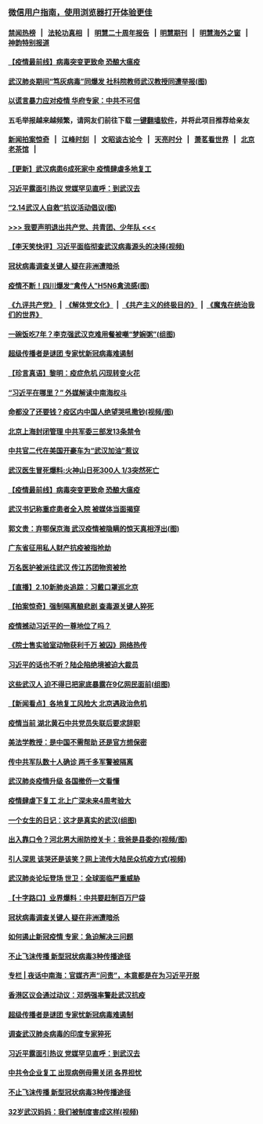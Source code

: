 ### [微信用户指南，使用浏览器打开体验更佳](https://github.com/gfw-breaker/banned-news1/blob/master/indexes/wechat-guide.md?t=0)
#### [禁闻热榜](热点新闻.md?t=0)  &nbsp;&nbsp;|&nbsp;&nbsp; [法轮功真相](https://github.com/gfw-breaker/truth/blob/master/README.md?t=0) &nbsp;&nbsp;|&nbsp;&nbsp; [明慧二十周年报告](https://github.com/gfw-breaker/mh-reports/blob/master/README.md?t=0) &nbsp;&nbsp;|&nbsp;&nbsp;[明慧期刊](https://github.com/gfw-breaker/mh-qikan) &nbsp;&nbsp;|&nbsp;&nbsp; [明慧海外之窗](https://github.com/gfw-breaker/mh-news/blob/master/README.md?t=0) &nbsp;&nbsp;|&nbsp;&nbsp; [神韵特别报道](https://github.com/gfw-breaker/mh-news/blob/master/shenyun.md?t=0)
#### [ 【疫情最前线】病毒突变更致命 恐酿大瘟疫](https://github.com/gfw-breaker/banned-news/blob/master/pages/nf4514/n11859604.md)
#### [ 武汉肺炎期间“笃灰病毒”同爆发 社科院教师武汉教授同遭举报(图)](https://github.com/gfw-breaker/banned-news/blob/master/pages/p1/922690.md)
#### [ 以谎言暴力应对疫情 华府专家：中共不可信](https://github.com/gfw-breaker/banned-news/blob/master/pages/nf4514/n11859958.md)
#### 五毛举报越来越频繁，请网友们前往下载 [一键翻墙软件](https://github.com/gfw-breaker/ssr-accounts)，并将此项目推荐给亲友
#### [新闻拍案惊奇](https://github.com/gfw-breaker/banned-news1/blob/master/pages/link4.md) &nbsp;&nbsp;|&nbsp;&nbsp; [江峰时刻](https://github.com/gfw-breaker/banned-news1/blob/master/pages/link4.md) &nbsp;&nbsp;|&nbsp;&nbsp; [文昭谈古论今](https://github.com/gfw-breaker/banned-news1/blob/master/pages/link4.md) &nbsp;&nbsp;|&nbsp;&nbsp; [天亮时分](https://github.com/gfw-breaker/banned-news1/blob/master/pages/link4.md) &nbsp;&nbsp;|&nbsp;&nbsp; [萧茗看世界](https://github.com/gfw-breaker/banned-news1/blob/master/pages/link4.md) &nbsp;&nbsp;|&nbsp;&nbsp; [北京老茶馆](https://github.com/gfw-breaker/banned-news1/blob/master/pages/link4.md) &nbsp;&nbsp;|&nbsp;&nbsp; 
#### [ 【更新】武汉病患6成死家中 疫情肆虐多地复工](https://github.com/gfw-breaker/banned-news/blob/master/pages/nf4514/n11801312.md)
#### [ 习近平露面引热议 党媒罕见直呼：到武汉去](https://github.com/gfw-breaker/banned-news/blob/master/pages/prog1138/a102774283.md)
#### [ “2.14武汉人自救”抗议活动倡议(图)](https://github.com/gfw-breaker/banned-news/blob/master/pages/p1/922681.md)
#### [>>> 我要声明退出共产党、共青团、少年队 <<<](https://github.com/begood0513/goodnews/blob/master/quit/letter.md) 
#### [ 【李天笑快评】习近平面临彻查武汉病毒源头的决择(视频)](https://github.com/gfw-breaker/banned-news/blob/master/pages/p1/922688.md)
#### [ 冠状病毒调查关键人 疑在非洲遭暗杀](https://github.com/gfw-breaker/banned-news/blob/master/pages/nf4514/n11859798.md)
#### [ 疫情不断！四川爆发“禽传人”H5N6禽流感(图)](https://github.com/gfw-breaker/banned-news/blob/master/pages/p1/922663.md)
#### [《九评共产党》](https://github.com/begood0513/9ping.md/blob/master/README.md) &nbsp;|&nbsp; [《解体党文化》](../../../../jtdwh.md/blob/master/README.md)  &nbsp;|&nbsp; [《共产主义的终极目的》](../../../../gczydzjmd.md/blob/master/README.md) &nbsp;|&nbsp; [《魔鬼在统治我们的世界》](../../../../mgztzwmdsj.md/blob/master/README.md) 
#### [ 一碗饭吃7年？李克强武汉克难用餐被嘲“梦婉粥”(组图)](https://github.com/gfw-breaker/banned-news/blob/master/pages/p1/922650.md)
#### [ 超级传播者是谜团 专家忧新冠病毒难遏制](https://github.com/gfw-breaker/banned-news/blob/master/pages/nf4514/n11859686.md)
#### [ 【珍言真语】黎明：疫症危机 闪现转变火花](https://github.com/gfw-breaker/banned-news/blob/master/pages/nf4514/n11859199.md)
#### [ “习近平在哪里？” 外媒解读中南海权斗](https://github.com/gfw-breaker/banned-news/blob/master/pages/prog1138/a102773659.md)
#### [ 命都没了还要钱？疫区内中国人绝望哭吼撒钞(视频/图)](https://github.com/gfw-breaker/banned-news/blob/master/pages/p1/922667.md)
#### [ 北京上海封闭管理 中共军委三部发13条禁令](https://github.com/gfw-breaker/banned-news/blob/master/pages/nsc413/n11859098.md)
#### [ 中共官二代在美国开豪车为“武汉加油”惹议](https://github.com/gfw-breaker/banned-news/blob/master/pages/nsc413/n11859039.md)
#### [ 武汉医生冒死爆料:火神山日死300人 1/3突然死亡](https://github.com/gfw-breaker/banned-news/blob/master/pages/prog204/a102773926.md)
#### [ 【疫情最前线】病毒突变更致命 恐酿大瘟疫](https://github.com/gfw-breaker/banned-news/blob/master/pages/nsc413/n11859604.md)
#### [ 武汉书记称重症患者全入院 被媒体当面揭穿](https://github.com/gfw-breaker/banned-news/blob/master/pages/nsc413/n11859218.md)
#### [ 郭文贵：弃鄂保京海 武汉疫情被隐瞒的惊天真相浮出(图)](https://github.com/gfw-breaker/banned-news/blob/master/pages/p2/922628.md)
#### [ 广东省征用私人财产抗疫被指抢劫](https://github.com/gfw-breaker/banned-news/blob/master/pages/nsc413/n11860913.md)
#### [ 万名医护被派往武汉 传江苏团物资被抢](https://github.com/gfw-breaker/banned-news/blob/master/pages/nsc413/n11859585.md)
#### [ 【直播】2.10新肺炎追踪：习戴口罩巡北京](https://github.com/gfw-breaker/banned-news/blob/master/pages/nf4514/n11858548.md)
#### [ 【拍案惊奇】强制隔离酿悲剧 查毒源关键人猝死](https://github.com/gfw-breaker/banned-news/blob/master/pages/nf4514/n11857100.md)
#### [ 疫情撼动习近平的一尊地位了吗？](https://github.com/gfw-breaker/banned-news/blob/master/pages/yataibaodao/hc-02102020104657.md)
#### [ 《院士售实验室动物获利千万 被囚》网络热传](https://github.com/gfw-breaker/banned-news/blob/master/pages/nsc413/n11859316.md)
#### [ 习近平的话也不听？陆企陷绝境被迫大裁员](https://github.com/gfw-breaker/banned-news/blob/master/pages/prog204/a102774570.md)
#### [ 这些武汉人 迫不得已把家底暴露在9亿网民面前(组图)](https://github.com/gfw-breaker/banned-news/blob/master/pages/p3/922680.md)
#### [ 【新闻看点】各地复工风险大 北京遇政治危机](https://github.com/gfw-breaker/banned-news/blob/master/pages/nsc413/n11859164.md)
#### [ 疫情当前 湖北黄石中共党员失联后要求辞职](https://github.com/gfw-breaker/banned-news/blob/master/pages/nsc413/n11860118.md)
#### [ 美法学教授：是中国不需帮助 还是官方想保密](https://github.com/gfw-breaker/banned-news/blob/master/pages/nsc413/n11859492.md)
#### [ 传中共军队数十人确诊 两千多军警被隔离](https://github.com/gfw-breaker/banned-news/blob/master/pages/nf4514/n11860992.md)
#### [ 武汉肺炎疫情升级 各国撤侨一文看懂](https://github.com/gfw-breaker/banned-news/blob/master/pages/nf4514/n11859313.md)
#### [ 疫情肆虐下复工 北上广深未来4周考验大](https://github.com/gfw-breaker/banned-news/blob/master/pages/nf4514/n11859066.md)
#### [ 一个女生的日记：这才是真实的武汉(组图)](https://github.com/gfw-breaker/banned-news/blob/master/pages/p3/922658.md)
#### [ 出入靠口令？河北男大闹防控关卡：我爸是县委的(视频/图)](https://github.com/gfw-breaker/banned-news/blob/master/pages/p1/922685.md)
#### [ 引人深思 该哭还是该笑？网上流传大陆民众抗疫方式(视频)](https://github.com/gfw-breaker/banned-news/blob/master/pages/p1/922651.md)
#### [ 武汉肺炎论坛登场 世卫：全球面临严重威胁](https://github.com/gfw-breaker/banned-news/blob/master/pages/nsc413/n11860999.md)
#### [ 【十字路口】业界爆料：中共要赶制百万尸袋](https://github.com/gfw-breaker/banned-news/blob/master/pages/nsc413/n11860064.md)
#### [ 冠状病毒调查关键人 疑在非洲遭暗杀](https://github.com/gfw-breaker/banned-news/blob/master/pages/nsc413/n11859798.md)
#### [ 如何遏止新冠疫情 专家：急迫解决三问题](https://github.com/gfw-breaker/banned-news/blob/master/pages/nsc413/n11859685.md)
#### [ 不止飞沫传播 新型冠状病毒3种传播途径](https://github.com/gfw-breaker/banned-news/blob/master/pages/nf4514/n11859060.md)
#### [ 专栏 | 夜话中南海：官媒齐声“问责”，本意都是在为习近平开脱](https://github.com/gfw-breaker/banned-news/blob/master/pages/yehuazhongnanhai/gx-02102020134625.md)
#### [ 香港区议会通过动议：邓炳强率警赴武汉抗疫](https://github.com/gfw-breaker/banned-news/blob/master/pages/prog204/a102774581.md)
#### [ 超级传播者是谜团 专家忧新冠病毒难遏制](https://github.com/gfw-breaker/banned-news/blob/master/pages/nsc413/n11859686.md)
#### [ 调查武汉肺炎病毒的印度专家猝死](https://github.com/gfw-breaker/banned-news/blob/master/pages/nsc413/n11833010.md)
#### [ 习近平露面引热议 党媒罕见直呼：到武汉去](https://github.com/gfw-breaker/banned-news/blob/master/pages/prog204/a102774283.md)
#### [ 中共令企业复工 出现病例毋需关闭 各界担忧](https://github.com/gfw-breaker/banned-news/blob/master/pages/nsc413/n11860563.md)
#### [ 不止飞沫传播 新型冠状病毒3种传播途径](https://github.com/gfw-breaker/banned-news/blob/master/pages/nsc413/n11859060.md)
#### [ 32岁武汉妈妈：我们被制度害成这样(视频)](https://github.com/gfw-breaker/banned-news/blob/master/pages/prog204/a102774504.md)
